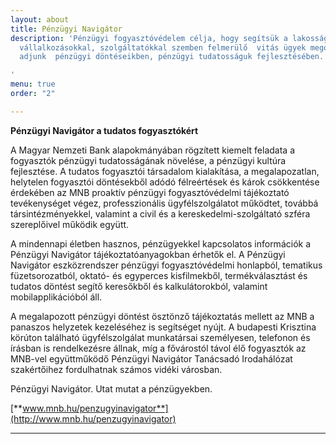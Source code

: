 ```yaml
---
layout: about
title: Pénzügyi Navigátor
description: 'Pénzügyi fogyasztóvédelem célja, hogy segítsük a lakosságot a  pénzügyi
  vállalkozásokkal, szolgáltatókkal szemben felmerülő  vitás ügyek megoldásában, tanácsot
  adjunk  pénzügyi döntéseikben, pénzügyi tudatosságuk fejlesztésében.

'
menu: true
order: "2"

---
```

**Pénzügyi Navigátor a tudatos fogyasztókért**

A Magyar Nemzeti Bank alapokmányában rögzített kiemelt feladata a fogyasztók pénzügyi tudatosságának növelése, a pénzügyi kultúra fejlesztése. A tudatos fogyasztói társadalom kialakítása, a megalapozatlan, helytelen fogyasztói döntésekből adódó félreértések és károk csökkentése érdekében az MNB proaktív pénzügyi fogyasztóvédelmi tájékoztató tevékenységet végez, professzionális ügyfélszolgálatot működtet, továbbá társintézményekkel, valamint a civil és a kereskedelmi-szolgáltató szféra szereplőivel működik együtt.

A mindennapi életben hasznos, pénzügyekkel kapcsolatos információk a Pénzügyi Navigátor tájékoztatóanyagokban érhetők el. A Pénzügyi Navigátor eszközrendszer pénzügyi fogyasztóvédelmi honlapból, tematikus füzetsorozatból, oktató- és egyperces kisfilmekből, termékválasztást és tudatos döntést segítő keresőkből és kalkulátorokból, valamint mobilapplikációból áll.

A megalapozott pénzügyi döntést ösztönző tájékoztatás mellett az MNB a panaszos helyzetek kezeléséhez is segítséget nyújt. A budapesti Krisztina körúton található ügyfélszolgálat munkatársai személyesen, telefonon és írásban is rendelkezésre állnak, míg a fővárostól távol élő fogyasztók az MNB-vel együttműködő Pénzügyi Navigátor Tanácsadó Irodahálózat szakértőihez fordulhatnak számos vidéki városban.

Pénzügyi Navigátor. Utat mutat a pénzügyekben.

[**www.mnb.hu/penzugyinavigator**](http://www.mnb.hu/penzugyinavigator)

***